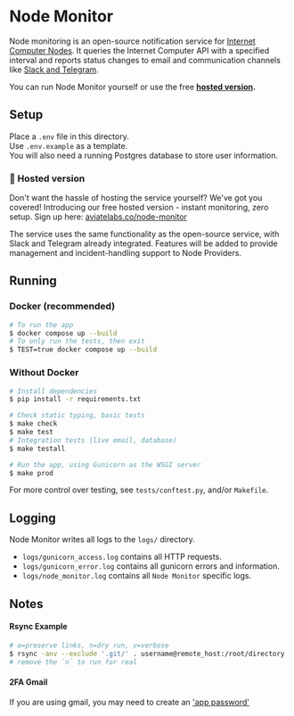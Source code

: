 # Node Monitor

Node monitoring is an open-source notification service for [Internet Computer Nodes](https://internetcomputer.org/node-providers).
It queries the Internet Computer API with a specified interval and reports status changes to email and communication channels like [Slack and Telegram](https://github.com/aviate-labs/node-monitor#free-hosted-version).

You can run Node Monitor yourself or use the free __[hosted version](https://www.aviatelabs.co/node-monitor).__
## Setup

Place a `.env` file in this directory.  
Use `.env.example` as a template.  
You will also need a running Postgres database to store user information.

### 🚀 Hosted version 

Don't want the hassle of hosting the service yourself? We've got you covered! 
Introducing our free hosted version - instant monitoring, zero setup. Sign up here: [aviatelabs.co/node-monitor](https://www.aviatelabs.co/node-monitor)

The service uses the same functionality as the open-source service, with Slack and Telegram already integrated. Features will be added to provide management and incident-handling support to Node Providers.  

## Running

### Docker (recommended)
```bash
# To run the app
$ docker compose up --build
# To only run the tests, then exit
$ TEST=true docker compose up --build
```

### Without Docker

```bash
# Install dependencies
$ pip install -r requirements.txt

# Check static typing, basic tests
$ make check
$ make test
# Integration tests (live email, database)
$ make testall

# Run the app, using Gunicorn as the WSGI server
$ make prod
```

For more control over testing, see `tests/conftest.py`, and/or `Makefile`.


## Logging

Node Monitor writes all logs to the `logs/` directory.  
- `logs/gunicorn_access.log` contains all HTTP requests.
- `logs/gunicorn_error.log` contains all gunicorn errors and information.
- `logs/node_monitor.log` contains all `Node Monitor` specific logs.



## Notes

#### Rsync Example
```bash
# a=preserve links, n=dry run, v=verbose
$ rsync -anv --exclude '.git/' . username@remote_host:/root/directory
# remove the `n` to run for real
```

#### 2FA Gmail
If you are using gmail, you may need to create an ['app password'](https://support.google.com/mail/answer/185833)
